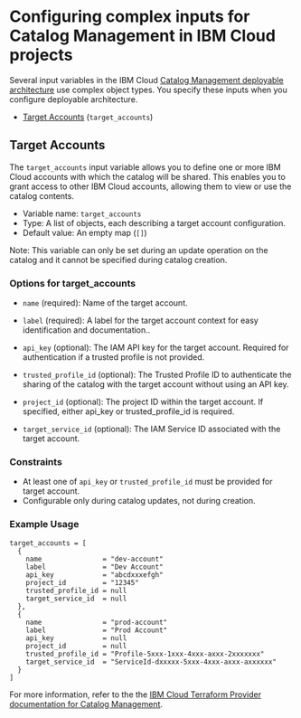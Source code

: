 # Configuring complex inputs for Catalog Management in IBM Cloud projects

Several input variables in the IBM Cloud [Catalog Management deployable architecture](https://cloud.ibm.com/catalog#deployable_architecture) use complex object types. You specify these inputs when you configure deployable architecture.

* [Target Accounts](#target-accounts) (`target_accounts`)

## Target Accounts <a name="target-accounts"></a>

The `target_accounts` input variable allows you to define one or more IBM Cloud accounts with which the catalog will be shared. This enables you to grant access to other IBM Cloud accounts, allowing them to view or use the catalog contents.

- Variable name: `target_accounts`
- Type: A list of objects, each describing a target account configuration.
- Default value: An empty map (`[]`)

Note: This variable can only be set during an update operation on the catalog and it cannot be specified during catalog creation.

### Options for target_accounts
- `name` (required): Name of the target account.

- `label` (required): A label for the target account context for easy identification and documentation..

- `api_key` (optional): The IAM API key for the target account. Required for authentication if a trusted profile is not provided.

- `trusted_profile_id` (optional): The Trusted Profile ID to authenticate the sharing of the catalog with the target account without using an API key.

- `project_id` (optional): The project ID within the target account. If specified, either api_key or trusted_profile_id is required.

- `target_service_id` (optional): The IAM Service ID associated with the target account.

### Constraints
- At least one of `api_key` or `trusted_profile_id` must be provided for target account.
- Configurable only during catalog updates, not during creation.

### Example Usage
```
target_accounts = [
  {
    name               = "dev-account"
    label              = "Dev Account"
    api_key            = "abcdxxxefgh"
    project_id         = "12345"
    trusted_profile_id = null
    target_service_id  = null
  },
  {
    name               = "prod-account"
    label              = "Prod Account"
    api_key            = null
    project_id         = null
    trusted_profile_id = "Profile-5xxx-1xxx-4xxx-axxx-2xxxxxxx"
    target_service_id  = "ServiceId-dxxxxx-5xxx-4xxx-axxx-axxxxxx"
  }
]
```

For more information, refer to the the [IBM Cloud Terraform Provider documentation for Catalog Management](https://registry.terraform.io/providers/IBM-Cloud/ibm/1.78.2/docs/resources/cm_catalog).
